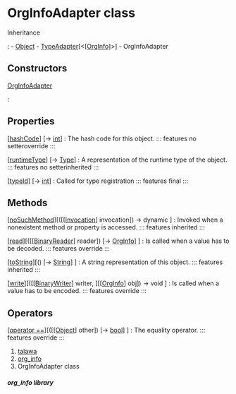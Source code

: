 
<div>

# OrgInfoAdapter class

</div>



Inheritance

:   -   [Object](https://api.flutter.dev/flutter/dart-core/Object-class.html)
    -   [TypeAdapter](https://pub.dev/documentation/hive/2.2.3/hive/TypeAdapter-class.html)[\<[[OrgInfo](../models_organization_org_info/OrgInfo-class.html)]\>]
    -   OrgInfoAdapter



## Constructors

[OrgInfoAdapter](../models_organization_org_info/OrgInfoAdapter/OrgInfoAdapter.html)

:   



## Properties

[[hashCode](../models_organization_org_info/OrgInfoAdapter/hashCode.html)] [→ [int](https://api.flutter.dev/flutter/dart-core/int-class.html)]
:   The hash code for this object.
    ::: features
    no setteroverride
    :::

[[runtimeType](https://api.flutter.dev/flutter/dart-core/Object/runtimeType.html)] [→ [Type](https://api.flutter.dev/flutter/dart-core/Type-class.html)]
:   A representation of the runtime type of the object.
    ::: features
    no setterinherited
    :::

[[typeId](../models_organization_org_info/OrgInfoAdapter/typeId.html)] [→ [int](https://api.flutter.dev/flutter/dart-core/int-class.html)]
:   Called for type registration
    ::: features
    final
    :::



## Methods

[[noSuchMethod](https://api.flutter.dev/flutter/dart-core/Object/noSuchMethod.html)][([[[Invocation](https://api.flutter.dev/flutter/dart-core/Invocation-class.html)] invocation]) → dynamic ]
:   Invoked when a nonexistent method or property is accessed.
    ::: features
    inherited
    :::

[[read](../models_organization_org_info/OrgInfoAdapter/read.html)][([[[BinaryReader](https://pub.dev/documentation/hive/2.2.3/hive/BinaryReader-class.html)] reader]) [→ [OrgInfo](../models_organization_org_info/OrgInfo-class.html)] ]
:   Is called when a value has to be decoded.
    ::: features
    override
    :::

[[toString](https://api.flutter.dev/flutter/dart-core/Object/toString.html)][() [→ [String](https://api.flutter.dev/flutter/dart-core/String-class.html)] ]
:   A string representation of this object.
    ::: features
    inherited
    :::

[[write](../models_organization_org_info/OrgInfoAdapter/write.html)][([[[BinaryWriter](https://pub.dev/documentation/hive/2.2.3/hive/BinaryWriter-class.html)] writer, ][[[OrgInfo](../models_organization_org_info/OrgInfo-class.html)] obj]) → void ]
:   Is called when a value has to be encoded.
    ::: features
    override
    :::



## Operators

[[operator ==](../models_organization_org_info/OrgInfoAdapter/operator_equals.html)][([[[Object](https://api.flutter.dev/flutter/dart-core/Object-class.html)] other]) [→ [bool](https://api.flutter.dev/flutter/dart-core/bool-class.html)] ]
:   The equality operator.
    ::: features
    override
    :::







1.  [talawa](../index.html)
2.  [org_info](../models_organization_org_info/)
3.  OrgInfoAdapter class

##### org_info library







